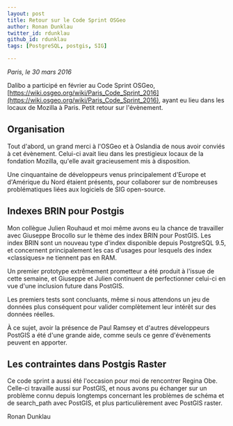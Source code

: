 ```yaml
---
layout: post
title: Retour sur le Code Sprint OSGeo
author: Ronan Dunklau
twitter_id: rdunklau  
github_id: rdunklau
tags: [PostgreSQL, postgis, SIG]

---
```

*Paris, le 30 mars 2016*

Dalibo a participé en février au Code Sprint OSGeo, [https://wiki.osgeo.org/wiki/Paris_Code_Sprint_2016](https://wiki.osgeo.org/wiki/Paris_Code_Sprint_2016), ayant eu lieu dans les locaux de Mozilla à Paris. 
Petit retour sur l'évènement.


<!--MORE-->

## Organisation

Tout d'abord, un grand merci à l'OSGeo et à Oslandia de nous avoir conviés à cet évènement. Celui-ci avait lieu dans les prestigieux locaux de la fondation Mozilla, qu'elle avait gracieusement mis à disposition.

Une cinquantaine de développeurs venus principalement d'Europe et d'Amérique du Nord étaient présents, pour collaborer sur de nombreuses problématiques liées aux logiciels de SIG open-source.

## Indexes BRIN pour Postgis

Mon collègue Julien Rouhaud et moi même avons eu la chance de travailler avec Giuseppe Brocollo sur le thème des index BRIN pour PostGIS. 
Les index BRIN sont un nouveau type d'index disponible depuis PostgreSQL 9.5, et concernent principalement les cas d'usages pour lesquels des index «classiques» ne tiennent pas en RAM.

Un premier prototype extrêmement prometteur a été produit à l'issue de cette semaine, et Giuseppe et Julien continuent de perfectionner celui-ci en vue d'une inclusion future dans PostGIS.

Les premiers tests sont concluants, même si nous attendons un jeu de données plus conséquent pour valider complètement leur intérêt sur des données réelles.

À ce sujet, avoir la présence de Paul Ramsey et d'autres développeurs PostGIS a été d'une grande aide, comme seuls ce genre d'évènements peuvent en apporter.

## Les contraintes dans Postgis Raster

Ce code sprint a aussi été l'occasion pour moi de rencontrer Regina Obe. Celle-ci travaille aussi sur PostGIS, et nous avons pu échanger sur un problème connu depuis longtemps concernant les problèmes de schéma et de search_path avec PostGIS, et plus particulièrement avec PostGIS raster.


Ronan Dunklau

